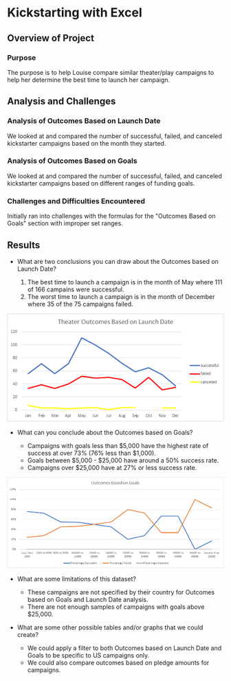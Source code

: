 # Kickstarting with Excel

## Overview of Project

### Purpose

The purpose is to help Louise compare similar theater/play campaigns to help her determine the best time to launch her campaign. 

## Analysis and Challenges

### Analysis of Outcomes Based on Launch Date

We looked at and compared the number of successful, failed, and canceled kickstarter campaigns based on the month they started. 

### Analysis of Outcomes Based on Goals

We looked at and compared the number of successful, failed, and canceled kickstarter campaigns based on different ranges of funding goals. 

### Challenges and Difficulties Encountered

Initially ran into challenges with the formulas for the "Outcomes Based on Goals" section with improper set ranges. 

## Results

- What are two conclusions you can draw about the Outcomes based on Launch Date?

  1. The best time to launch a campaign is in the month of May where 111 of 166 campains were successful. 
  2. The worst time to launch a campaign is in the month of December where 35 of the 75 campaigns failed. 

![Theater Outcomes vs Launch](https://github.com/RyanWhited/kickstarter-analysis/blob/main/Theater_Outcomes_vs_Launch.png)   

- What can you conclude about the Outcomes based on Goals?

  - Campaigns with goals less than $5,000 have the highest rate of success at over 73% (76% less than $1,000). 
  - Goals between $5,000 - $25,000 have around a 50% success rate.
  - Campaigns over $25,000 have at 27% or less success rate. 

![Outcomes vs Goals](https://github.com/RyanWhited/kickstarter-analysis/blob/main/Outcomes_vs_Goals.png)

- What are some limitations of this dataset?

  - These campaigns are not specified by their country for Outcomes based on Goals and Launch Date analysis. 
  - There are not enough samples of campaigns with goals above $25,000.

- What are some other possible tables and/or graphs that we could create?

  - We could apply a filter to both Outcomes based on Launch Date and Goals to be specific to US campaigns only. 
  - We could also compare outcomes based on pledge amounts for campaigns. 
